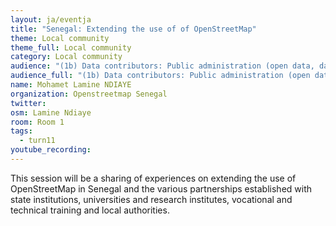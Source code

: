 ```yaml
---
layout: ja/eventja
title: "Senegal: Extending the use of of OpenStreetMap"
theme: Local community
theme_full: Local community
category: Local community
audience: "(1b) Data contributors: Public administration (open data, data feedback...)"
audience_full: "(1b) Data contributors: Public administration (open data, data feedback...), (3b) Core OSM: OSMF working groups (community, licence, data...), (3c) Core OSM: OSMF board (strategy and vision)"
name: Mohamet Lamine NDIAYE
organization: Openstreetmap Senegal
twitter:
osm: Lamine Ndiaye
room: Room 1
tags:
  - turn11
youtube_recording:
---
```

This session will be a sharing of experiences on extending the use of OpenStreetMap in Senegal and the various partnerships established with state institutions, universities and research institutes, vocational and technical training and local authorities.

